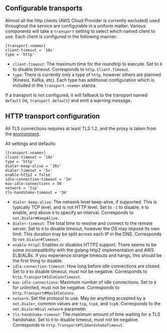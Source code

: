 Configurable transports
-----------------------
Almost all the http clients (AWS Cloud Provider is currently excluded) used throughout the service are configurable
in a uniform matter.  Various components will take a `transport` setting to select which named client to use.  Each
client is configured in the following manner:

```
[transport.<name>]
client-timeout = '10s'
type = 'http'
```

- `client-timeout`: The maximum time for the roundtrip to execute. Set to `0` to disable timeout.
  Corresponds to `http.Client.Timeout`.
- `type`: There is currently only a type of `http`, however others are planned (Kinesis, Kafka, etc).  Each type
  has additional configuration which is included in the `transport.<name>` stanza.

If a transport is not configured, it will fallback to the transport named `default` (ie, `transport.default`) and
emit a warning message.

HTTP transport configuration
----------------------------
All TLS connections requires at least TLS 1.2, and the proxy is taken from the [environment](https://golang.org/pkg/net/http/#ProxyFromEnvironment).

All settings and defaults:
```
[transport.<name>]
client-timeout = '10s'
type = 'http'
dialer-keep-alive = '30s'
dialer-timeout = '5s'
enable-http2 = false
idle-connection-timeout = '1m'
max-idle-connections = 50
network = 'tcp'
tls-handshake-timeout = '3m'
```

- `dialer-keep-alive`: The network level keep-alive, if supported.  This is typically TCP level, and is not HTTP
  level.  Set to `-1` to disable, `0` to enable, and above `0` to specify an interval.
  Corresponds to `net.Dialer#KeepAlive`.
- `dialer-timeout`: The total time to resolve and connect to the remote server.  Set to `0` to disable timeout,
  however the OS may impose its own limit.  This duration may be split across each IP in the DNS.
  Corresponds to `net.Dialer#Timeout`.
- `enable-http2`: Enables or disables HTTP2 support.  There seems to be some incompatibility with the golang http2
  implementation and AWS ELB/ALBs.  If you experience strange timeouts and hangs, this should be the first thing
  to disable.
- `idle-connection-timeout`: How long before idle connections are closed.  Set to `0` to disable timeout, must not
  be negative.
  Corresponds to `http.Transport#IdleConnTimeout`.
- `max-idle-connections`: Maximum number of idle connections.  Set to `0` for unlimited, must not be negative.
  Corresponds to `http.Transport#MaxIdleConns`.
- `network`: Set the protocol to use.  May be anything accepted by a `net.Dialer`, common values are `tcp`, `tcp4`, and
  `tcp6`.
  Corresponds to the `net.Dialer#Dial` `network` parameter.
- `tls-handshake-timeout`: The maximum amount of time waiting for a TLS handshake.  Set to `0` to disable timeout, must
  not be negative.
  Corresponds to `http.Transport#TLSHandshakeTimeout`.

